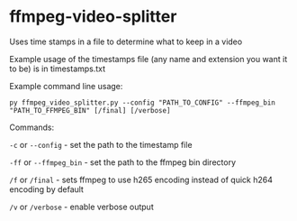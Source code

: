 # ffmpeg-video-splitter
Uses time stamps in a file to determine what to keep in a video

Example usage of the timestamps file (any name and extension you want it to be) is in timestamps.txt

Example command line usage:

```
py ffmpeg_video_splitter.py --config "PATH_TO_CONFIG" --ffmpeg_bin "PATH_TO_FFMPEG_BIN" [/final] [/verbose]
```

Commands:

`-c` or `--config` - set the path to the timestamp file

`-ff` or `--ffmpeg_bin` - set the path to the ffmpeg bin directory

`/f` or `/final` - sets ffmpeg to use h265 encoding instead of quick h264 encoding by default

`/v` or `/verbose` - enable verbose output

